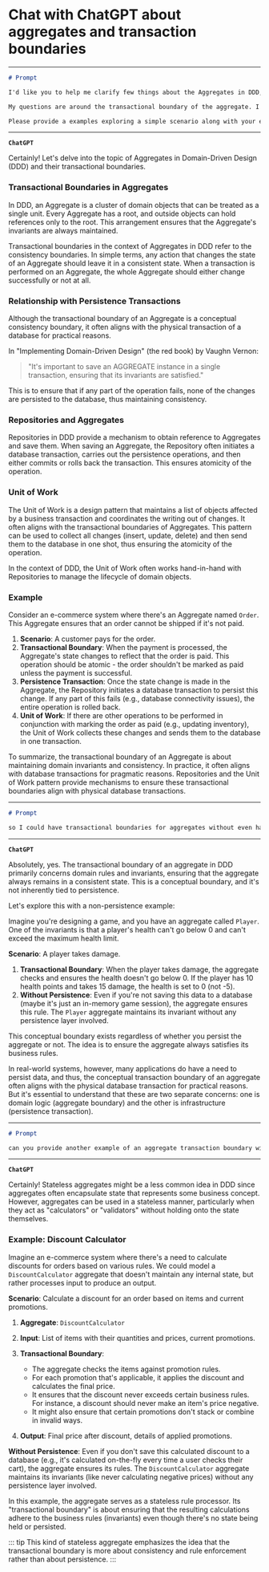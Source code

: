 # Chat with ChatGPT about aggregates and transaction boundaries

---

```markdown
# Prompt

I'd like you to help me clarify few things about the Aggregates in DDD, please use references from the most popular books, the blue one, the red, also the Learning domain driven design from khononov.

My questions are around the transactional boundary of the aggregate. I understand that the aggregate should keep the invariance. But I wonder if this transactional boundary is related or not with the persistence transaction of databases? Same for repositories. Often you see this related to the database transactions. So I'd like to understand more about these transactional boundaries and what they actually mean an their relations with the persistency transactions. If possible also talk a bit about the the unit of work.

Please provide a examples exploring a simple scenario along with your explanation
```

---

**`ChatGPT`**

Certainly! Let's delve into the topic of Aggregates in Domain-Driven Design (DDD) and their transactional boundaries.

### Transactional Boundaries in Aggregates

In DDD, an Aggregate is a cluster of domain objects that can be treated as a single unit. Every Aggregate has a root, and outside objects can hold references only to the root. This arrangement ensures that the Aggregate's invariants are always maintained.

Transactional boundaries in the context of Aggregates in DDD refer to the consistency boundaries. In simple terms, any action that changes the state of an Aggregate should leave it in a consistent state. When a transaction is performed on an Aggregate, the whole Aggregate should either change successfully or not at all.

### Relationship with Persistence Transactions

Although the transactional boundary of an Aggregate is a conceptual consistency boundary, it often aligns with the physical transaction of a database for practical reasons.

In "Implementing Domain-Driven Design" (the red book) by Vaughn Vernon:

> "It's important to save an AGGREGATE instance in a single transaction, ensuring that its invariants are satisfied."

This is to ensure that if any part of the operation fails, none of the changes are persisted to the database, thus maintaining consistency.

### Repositories and Aggregates

Repositories in DDD provide a mechanism to obtain reference to Aggregates and save them. When saving an Aggregate, the Repository often initiates a database transaction, carries out the persistence operations, and then either commits or rolls back the transaction. This ensures atomicity of the operation.

### Unit of Work

The Unit of Work is a design pattern that maintains a list of objects affected by a business transaction and coordinates the writing out of changes. It often aligns with the transactional boundaries of Aggregates. This pattern can be used to collect all changes (insert, update, delete) and then send them to the database in one shot, thus ensuring the atomicity of the operation.

In the context of DDD, the Unit of Work often works hand-in-hand with Repositories to manage the lifecycle of domain objects.

### Example

Consider an e-commerce system where there's an Aggregate named `Order`. This Aggregate ensures that an order cannot be shipped if it's not paid.

1. **Scenario**: A customer pays for the order.
2. **Transactional Boundary**: When the payment is processed, the Aggregate's state changes to reflect that the order is paid. This operation should be atomic - the order shouldn't be marked as paid unless the payment is successful.
3. **Persistence Transaction**: Once the state change is made in the Aggregate, the Repository initiates a database transaction to persist this change. If any part of this fails (e.g., database connectivity issues), the entire operation is rolled back.
4. **Unit of Work**: If there are other operations to be performed in conjunction with marking the order as paid (e.g., updating inventory), the Unit of Work collects these changes and sends them to the database in one transaction.

To summarize, the transactional boundary of an Aggregate is about maintaining domain invariants and consistency. In practice, it often aligns with database transactions for pragmatic reasons. Repositories and the Unit of Work pattern provide mechanisms to ensure these transactional boundaries align with physical database transactions.

---

```markdown
# Prompt

so I could have transactional boundaries for aggregates without even having a persistence layer?
```

---

**`ChatGPT`**

Absolutely, yes. The transactional boundary of an aggregate in DDD primarily concerns domain rules and invariants, ensuring that the aggregate always remains in a consistent state. This is a conceptual boundary, and it's not inherently tied to persistence.

Let's explore this with a non-persistence example:

Imagine you're designing a game, and you have an aggregate called `Player`. One of the invariants is that a player's health can't go below 0 and can't exceed the maximum health limit.

**Scenario**: A player takes damage.

1. **Transactional Boundary**: When the player takes damage, the aggregate checks and ensures the health doesn't go below 0. If the player has 10 health points and takes 15 damage, the health is set to 0 (not -5).
2. **Without Persistence**: Even if you're not saving this data to a database (maybe it's just an in-memory game session), the aggregate ensures this rule. The `Player` aggregate maintains its invariant without any persistence layer involved.

This conceptual boundary exists regardless of whether you persist the aggregate or not. The idea is to ensure the aggregate always satisfies its business rules.

In real-world systems, however, many applications do have a need to persist data, and thus, the conceptual transaction boundary of an aggregate often aligns with the physical database transaction for practical reasons. But it's essential to understand that these are two separate concerns: one is domain logic (aggregate boundary) and the other is infrastructure (persistence transaction).

---

```markdown
# Prompt

can you provide another example of an aggregate transaction boundary without a persistence layer, maybe a stateless aggregate, if this is even a thing?
```

---

**`ChatGPT`**

Certainly! Stateless aggregates might be a less common idea in DDD since aggregates often encapsulate state that represents some business concept. However, aggregates can be used in a stateless manner, particularly when they act as "calculators" or "validators" without holding onto the state themselves.

### Example: Discount Calculator

Imagine an e-commerce system where there's a need to calculate discounts for orders based on various rules. We could model a `DiscountCalculator` aggregate that doesn't maintain any internal state, but rather processes input to produce an output.

**Scenario**: Calculate a discount for an order based on items and current promotions.

1. **Aggregate**: `DiscountCalculator`
2. **Input**: List of items with their quantities and prices, current promotions.
3. **Transactional Boundary**:

    - The aggregate checks the items against promotion rules.
    - For each promotion that's applicable, it applies the discount and calculates the final price.
    - It ensures that the discount never exceeds certain business rules. For instance, a discount should never make an item's price negative.
    - It might also ensure that certain promotions don't stack or combine in invalid ways.

4. **Output**: Final price after discount, details of applied promotions.

**Without Persistence**:
Even if you don't save this calculated discount to a database (e.g., it's calculated on-the-fly every time a user checks their cart), the aggregate ensures its rules. The `DiscountCalculator` aggregate maintains its invariants (like never calculating negative prices) without any persistence layer involved.

In this example, the aggregate serves as a stateless rule processor. Its "transactional boundary" is about ensuring that the resulting calculations adhere to the business rules (invariants) even though there's no state being held or persisted.

::: tip
This kind of stateless aggregate emphasizes the idea that the transactional boundary is more about consistency and rule enforcement rather than about persistence.
:::
